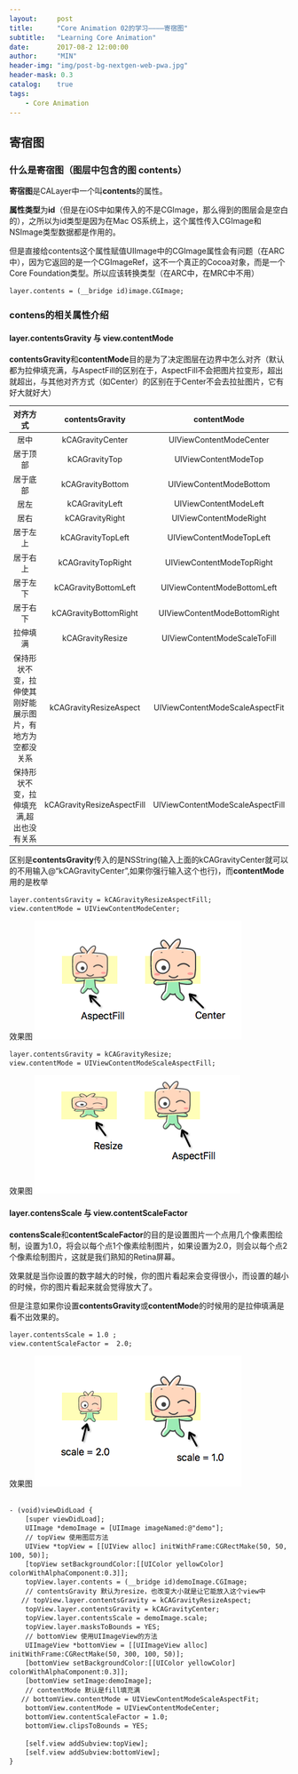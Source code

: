 ```yaml
---
layout:     post
title:      "Core Animation 02的学习————寄宿图"
subtitle:   "Learning Core Animation"
date:       2017-08-2 12:00:00
author:     "MIN"
header-img: "img/post-bg-nextgen-web-pwa.jpg"
header-mask: 0.3
catalog:    true
tags:
    - Core Animation
---
```


## 寄宿图

### 什么是寄宿图（图层中包含的图 contents）

**寄宿图**是CALayer中一个叫**contents**的属性。

**属性类型**为**id**（但是在iOS中如果传入的不是CGImage，那么得到的图层会是空白的），之所以为id类型是因为在Mac OS系统上，这个属性传入CGImage和NSImage类型数据都是作用的。

但是直接给contents这个属性赋值UIImage中的CGImage属性会有问题（在ARC中），因为它返回的是一个CGImageRef，这不一个真正的Cocoa对象，而是一个Core Foundation类型。所以应该转换类型（在ARC中，在MRC中不用）

```
layer.contents = (__bridge id)image.CGImage;
```

### contens的相关属性介绍

#### layer.contentsGravity 与 view.contentMode

**contentsGravity**和**contentMode**目的是为了决定图层在边界中怎么对齐（默认都为拉伸填充满，与AspectFill的区别在于，AspectFill不会把图片拉变形，超出就超出，与其他对齐方式（如Center）的区别在于Center不会去拉扯图片，它有好大就好大）

|对齐方式|contentsGravity|contentMode|
|:----:|:----:|:----:|
|居中|kCAGravityCenter|UIViewContentModeCenter|
|居于顶部|kCAGravityTop|UIViewContentModeTop|
|居于底部|kCAGravityBottom|UIViewContentModeBottom|
|居左|kCAGravityLeft|UIViewContentModeLeft|
|居右|kCAGravityRight|UIViewContentModeRight|
|居于左上|kCAGravityTopLeft|UIViewContentModeTopLeft|
|居于右上|kCAGravityTopRight|UIViewContentModeTopRight|
|居于左下|kCAGravityBottomLeft|UIViewContentModeBottomLeft|
|居于右下|kCAGravityBottomRight|UIViewContentModeBottomRight|
|拉伸填满|kCAGravityResize|UIViewContentModeScaleToFill|
|保持形状不变，拉伸使其刚好能展示图片，有地方为空都没关系|kCAGravityResizeAspect|UIViewContentModeScaleAspectFit|
|保持形状不变，拉伸填充满,超出也没有关系|kCAGravityResizeAspectFill|UIViewContentModeScaleAspectFill|

区别是**contentsGravity**传入的是NSString(输入上面的kCAGravityCenter就可以的不用输入@“kCAGravityCenter”,如果你强行输入这个也行)，而**contentMode**用的是枚举

```
layer.contentsGravity = kCAGravityResizeAspectFill;
view.contentMode = UIViewContentModeCenter;
```
效果图
![](/img/in-mpost/Core-Animation-02/Center-AspectFill.png)

```
layer.contentsGravity = kCAGravityResize;
view.contentMode = UIViewContentModeScaleAspectFill;
```
效果图
![](/img/in-mpost/Core-Animation-02/Resize-AspectFill.png)

#### layer.contensScale 与 view.contentScaleFactor

**contensScale**和**contentScaleFactor**的目的是设置图片一个点用几个像素图绘制，设置为1.0，将会以每个点1个像素绘制图片，如果设置为2.0，则会以每个点2个像素绘制图片，这就是我们熟知的Retina屏幕。

效果就是当你设置的数字越大的时候，你的图片看起来会变得很小，而设置的越小的时候，你的图片看起来就会觉得放大了。

但是注意如果你设置**contentsGravity**或**contentMode**的时候用的是拉伸填满是看不出效果的。

```
layer.contentsScale = 1.0 ;
view.contentScaleFactor =  2.0;
```
效果图
![](/img/in-mpost/Core-Animation-02/Scale.png)

```

- (void)viewDidLoad {
    [super viewDidLoad];
    UIImage *demoImage = [UIImage imageNamed:@"demo"];
    // topView 使用图层方法
    UIView *topView = [[UIView alloc] initWithFrame:CGRectMake(50, 50, 100, 50)];
    [topView setBackgroundColor:[[UIColor yellowColor] colorWithAlphaComponent:0.3]];
    topView.layer.contents = (__bridge id)demoImage.CGImage;
    // contentsGravity 默认为resize，也改变大小就是让它能放入这个view中
   // topView.layer.contentsGravity = kCAGravityResizeAspect;
    topView.layer.contentsGravity = kCAGravityCenter;
    topView.layer.contentsScale = demoImage.scale;
    topView.layer.masksToBounds = YES;
    // bottomView 使用UIImageView的方法
    UIImageView *bottomView = [[UIImageView alloc] initWithFrame:CGRectMake(50, 300, 100, 50)];
    [bottomView setBackgroundColor:[[UIColor yellowColor] colorWithAlphaComponent:0.3]];
    [bottomView setImage:demoImage];
    // contentMode 默认是fill填充满
   // bottomView.contentMode = UIViewContentModeScaleAspectFit;
    bottomView.contentMode = UIViewContentModeCenter;
    bottomView.contentScaleFactor = 1.0;
    bottomView.clipsToBounds = YES;
    
    [self.view addSubview:topView];
    [self.view addSubview:bottomView];
}

```